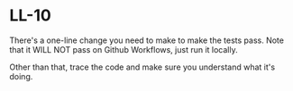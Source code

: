 # LL-10
There's a one-line change you need to make to make the tests pass. Note that it WILL NOT pass on Github Workflows, just run it locally.

Other than that, trace the code and make sure you understand what it's doing.
